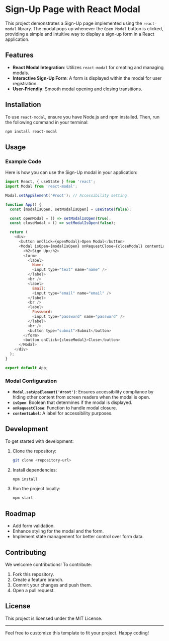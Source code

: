 # Sign-Up Page with React Modal

This project demonstrates a Sign-Up page implemented using the `react-modal` library. The modal pops up whenever the `Open Modal` button is clicked, providing a simple and intuitive way to display a sign-up form in a React application.

## Features
- **React Modal Integration**: Utilizes `react-modal` for creating and managing modals.
- **Interactive Sign-Up Form**: A form is displayed within the modal for user registration.
- **User-Friendly**: Smooth modal opening and closing transitions.

## Installation
To use `react-modal`, ensure you have Node.js and npm installed. Then, run the following command in your terminal:

```bash
npm install react-modal
```

## Usage

### Example Code
Here is how you can use the Sign-Up modal in your application:

```javascript
import React, { useState } from 'react';
import Modal from 'react-modal';

Modal.setAppElement('#root'); // Accessibility setting

function App() {
  const [modalIsOpen, setModalIsOpen] = useState(false);

  const openModal = () => setModalIsOpen(true);
  const closeModal = () => setModalIsOpen(false);

  return (
    <div>
      <button onClick={openModal}>Open Modal</button>
      <Modal isOpen={modalIsOpen} onRequestClose={closeModal} contentLabel="Sign-Up Modal">
        <h2>Sign Up</h2>
        <form>
          <label>
            Name:
            <input type="text" name="name" />
          </label>
          <br />
          <label>
            Email:
            <input type="email" name="email" />
          </label>
          <br />
          <label>
            Password:
            <input type="password" name="password" />
          </label>
          <br />
          <button type="submit">Submit</button>
        </form>
        <button onClick={closeModal}>Close</button>
      </Modal>
    </div>
  );
}

export default App;
```

### Modal Configuration
- **`Modal.setAppElement('#root')`**: Ensures accessibility compliance by hiding other content from screen readers when the modal is open.
- **`isOpen`**: Boolean that determines if the modal is displayed.
- **`onRequestClose`**: Function to handle modal closure.
- **`contentLabel`**: A label for accessibility purposes.

## Development
To get started with development:

1. Clone the repository:
   ```bash
   git clone <repository-url>
   ```
2. Install dependencies:
   ```bash
   npm install
   ```
3. Run the project locally:
   ```bash
   npm start
   ```

## Roadmap
- Add form validation.
- Enhance styling for the modal and the form.
- Implement state management for better control over form data.

## Contributing
We welcome contributions! To contribute:

1. Fork this repository.
2. Create a feature branch.
3. Commit your changes and push them.
4. Open a pull request.

## License
This project is licensed under the MIT License.

---

Feel free to customize this template to fit your project. Happy coding!

